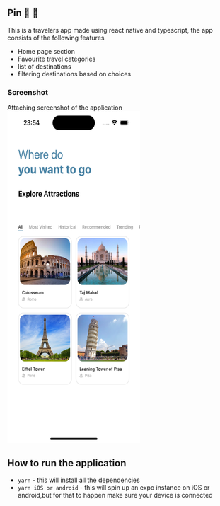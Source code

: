 ## Pin :tada: :rocket:

This is a travelers app made using react native and typescript, the app consists of the following features

- Home page section
- Favourite travel categories
- list of destinations
- filtering destinations based on choices

### Screenshot

Attaching screenshot of the application
<img src="./assets/screenshot.png" height="750px" width="300px" />

## How to run the application

- `yarn` - this will install all the dependencies
- `yarn iOS or android` - this will spin up an expo instance on iOS or android,but for that to happen make sure your device is connected
